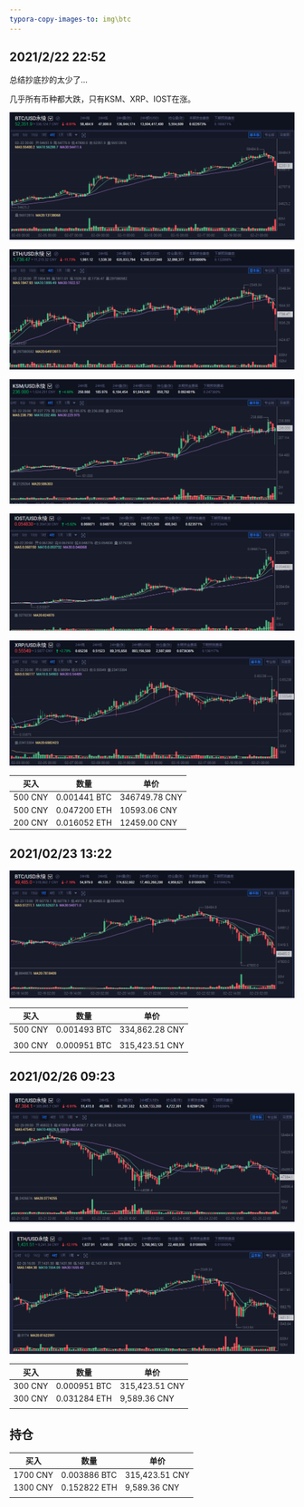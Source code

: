 ```yaml
---
typora-copy-images-to: img\btc
---
```


## 2021/2/22 22:52

总结抄底抄的太少了...

几乎所有币种都大跌，只有KSM、XRP、IOST在涨。

![image-20210222225851551](img/btc/image-20210222225851551.png)

![image-20210222225954085](img/btc/image-20210222225954085.png)



![image-20210222230007957](img/btc/image-20210222230007957.png)



![image-20210222230017318](img/btc/image-20210222230017318.png)

![image-20210222230024808](img/btc/image-20210222230024808.png)

| 买入    | 数量         | 单价          |
| ------- | ------------ | ------------- |
| 500 CNY | 0.001441 BTC | 346749.78 CNY |
| 500 CNY | 0.047200 ETH | 10593.06 CNY  |
| 200 CNY | 0.016052 ETH | 12459.00 CNY  |





## 2021/02/23 13:22

![image-20210223132333185](img/btc/image-20210223132333185.png)



| 买入    | 数量         | 单价           |
| ------- | ------------ | -------------- |
| 500 CNY | 0.001493 BTC | 334,862.28 CNY |
|         |              |                |
| 300 CNY | 0.000951 BTC | 315,423.51 CNY |





## 2021/02/26 09:23



![image-20210226092327621](img/btc/image-20210226092327621.png)



![image-20210226160051304](img/btc/image-20210226160051304.png)



| 买入    | 数量         | 单价           |
| ------- | ------------ | -------------- |
| 300 CNY | 0.000951 BTC | 315,423.51 CNY |
| 300 CNY | 0.031284 ETH | 9,589.36 CNY   |
|         |              |                |



## 持仓

| 买入     | 数量         | 单价           |
| -------- | ------------ | -------------- |
| 1700 CNY | 0.003886 BTC | 315,423.51 CNY |
| 1300 CNY | 0.152822 ETH | 9,589.36 CNY   |
|          |              |                |